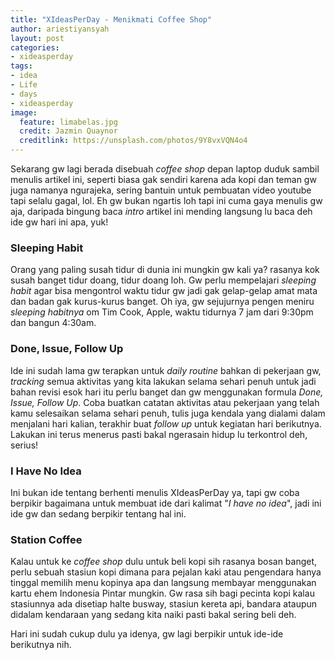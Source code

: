 ```yaml
---
title: "XIdeasPerDay - Menikmati Coffee Shop"
author: ariestiyansyah
layout: post
categories:
- xideasperday
tags:
- idea
- Life
- days
- xideasperday
image:
  feature: limabelas.jpg
  credit: Jazmin Quaynor
  creditlink: https://unsplash.com/photos/9Y8vxVQN4o4
---
```


Sekarang gw lagi berada disebuah *coffee shop* depan laptop duduk sambil menulis artikel ini, seperti biasa gak sendiri karena ada kopi dan teman gw juga namanya ngurajeka, sering bantuin untuk pembuatan video youtube tapi selalu gagal, lol. Eh gw bukan ngartis loh tapi ini cuma gaya menulis gw aja, daripada bingung baca *intro* artikel ini mending langsung lu baca deh ide gw hari ini apa, yuk!

### Sleeping Habit

Orang yang paling susah tidur di dunia ini mungkin gw kali ya? rasanya kok susah banget tidur doang, tidur doang loh. Gw perlu mempelajari *sleeping habit* agar bisa mengontrol waktu tidur gw jadi gak gelap-gelap amat mata dan badan gak kurus-kurus banget. Oh iya, gw sejujurnya pengen meniru *sleeping habitnya* om Tim Cook, Apple, waktu tidurnya 7 jam dari 9:30pm dan bangun 4:30am. 

### Done, Issue, Follow Up

Ide ini sudah lama gw terapkan untuk *daily routine* bahkan di pekerjaan gw, *tracking* semua aktivitas yang kita lakukan selama sehari penuh untuk jadi bahan revisi esok hari itu perlu banget dan gw menggunakan formula *Done, Issue, Follow Up*. Coba buatkan catatan  aktivitas atau pekerjaan yang telah kamu selesaikan selama sehari penuh, tulis juga kendala yang dialami dalam menjalani hari kalian, terakhir buat *follow up* untuk kegiatan hari berikutnya. Lakukan ini terus menerus pasti bakal ngerasain hidup lu terkontrol deh, serius!

### I Have No Idea

Ini bukan ide tentang berhenti menulis XIdeasPerDay ya, tapi gw coba berpikir bagaimana untuk membuat ide dari kalimat "*I have no idea*", jadi ini ide gw dan sedang berpikir tentang hal ini.

### Station Coffee

Kalau untuk ke *coffee shop* dulu untuk beli kopi sih rasanya bosan banget, perlu sebuah stasiun kopi dimana para pejalan kaki atau pengendara hanya tinggal memilih menu kopinya apa dan langsung membayar menggunakan kartu ehem Indonesia Pintar mungkin. Gw rasa sih bagi pecinta kopi kalau stasiunnya ada disetiap halte busway, stasiun kereta api, bandara ataupun didalam kendaraan yang sedang kita naiki pasti bakal sering beli deh.

Hari ini sudah cukup dulu ya idenya, gw lagi berpikir untuk ide-ide berikutnya nih.



###  